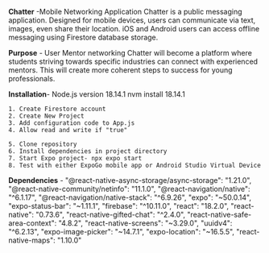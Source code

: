 **Chatter** -Mobile Networking Application
    Chatter is a public messaging application. Designed for mobile devices, users can communicate via text, images, even share their location. iOS and Android users can access offline messaging using Firestore database storage. 

**Purpose** - User Mentor networking
    Chatter will become a platform where students striving towards specific industries can connect with experienced mentors. This will create more coherent steps to success for young professionals. 

**Installation**- 
    Node.js version 18.14.1
    nvm install 18.14.1

    1. Create Firestore account
    2. Create New Project
    3. Add configuration code to App.js
    4. Allow read and write if "true"

    5. Clone repository
    6. Install dependencies in project directory
    7. Start Expo project- npx expo start
    8. Test with either ExpoGo mobile app or Android Studio Virtual Device

**Dependencies** - 
    "@react-native-async-storage/async-storage": "1.21.0",
    "@react-native-community/netinfo": "11.1.0",
    "@react-navigation/native": "^6.1.17",
    "@react-navigation/native-stack": "^6.9.26",
    "expo": "~50.0.14",
    "expo-status-bar": "~1.11.1",
    "firebase": "^10.11.0",
    "react": "18.2.0",
    "react-native": "0.73.6",
    "react-native-gifted-chat": "^2.4.0",
    "react-native-safe-area-context": "4.8.2",
    "react-native-screens": "~3.29.0",
    "uuidv4": "^6.2.13",
    "expo-image-picker": "~14.7.1",
    "expo-location": "~16.5.5",
    "react-native-maps": "1.10.0"




